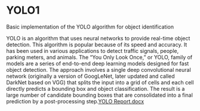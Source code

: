 # YOLO1
Basic implementation of the YOLO algorithm for object identification

YOLO is an algorithm that uses neural networks to provide real-time object detection. This algorithm is popular because of its speed and accuracy. It has been used in various applications to detect traffic signals, people, parking meters, and animals. The “You Only Look Once,” or YOLO, family of models are a series of end-to-end deep learning models designed for fast object detection. The approach involves a single deep convolutional neural network (originally a version of GoogLeNet, later updated and called DarkNet based on VGG) that splits the input into a grid of cells and each cell directly predicts a bounding box and object classification. The result is a large number of candidate bounding boxes that are consolidated into a final prediction by a post-processing step.[YOLO Report.docx](https://github.com/willywonka68/YOLO1/files/6931859/YOLO.Report.docx)
